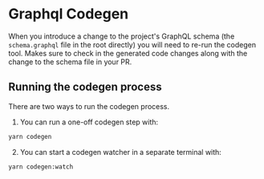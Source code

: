 # Graphql Codegen

When you introduce a change to the project's GraphQL schema (the `schema.graphql` file in the root directly) you will need to re-run the codegen tool. Makes sure to check in the generated code changes along with the change to the schema file in your PR.

## Running the codegen process

There are two ways to run the codegen process.

1. You can run a one-off codegen step with:

```sh
yarn codegen
```

2. You can start a codegen watcher in a separate terminal with:

```sh
yarn codegen:watch
```
